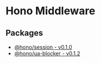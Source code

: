 # Hono Middleware

## Packages

- [@hono/session - v0.1.0](@hono/session/README.md)
- [@hono/ua-blocker - v0.1.2](@hono/ua-blocker/README.md)
